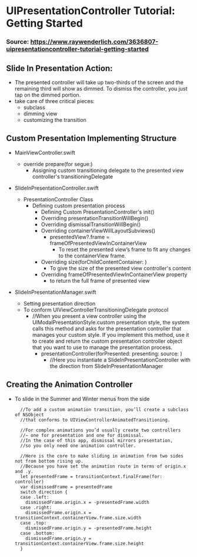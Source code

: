 # UIPresentationController Tutorial: Getting Started
### Source: https://www.raywenderlich.com/3636807-uipresentationcontroller-tutorial-getting-started

## Slide In Presentation Action:
- The presented controller will take up two-thirds of the screen and the remaining third will show as dimmed. To dismiss the controller, you just tap on the dimmed portion.
- take care of three critical pieces: 
    - subclass
    - dimming view 
    - customizing the transition

## Custom Presentation Implementing Structure
- MainViewController.swift
    - override prepare(for segue:) 
        - Assigning custom transitioning delegate to the presented view controller's transitioningDelegate

- SlideInPresentationController.swift
    - PresentationController Class
        - Defining custom presentation process
            - Defining Custom PresentationController's init()
            - Overriding presentationTransitionWillBegin() 
            - Overriding dismissalTransitionWillBegin()
            - Overriding containerViewWillLayoutSubviews()
                - presentedView?.frame = frameOfPresentedViewInContainerView
                    - To reset the presented view’s frame to fit any changes to the containerView frame.
            - Overriding size(forChildContentContainer: )
                - To give the size of the presented view controller's content
            - Overriding frameOfPresentedViewInContainerView property 
                - to return the full frame of presented view

- SlideInPresentationManager.swift
    - Setting presentation direction
    - To conform UIViewControllerTransitioningDelegate protocol
        - //When you present a view controller using the UIModalPresentationStyle.custom presentation style, the system calls this method and asks for the presentation controller that manages your custom style. If you implement this method, use it to create and return the custom presentation controller object that you want to use to manage the presentation process.
            - presentationController(forPresented: presenting: source: ) 
                - //Here you instantiate a SlideInPresentationController with the direction from SlideInPresentationManager

## Creating the Animation Controller
- To slide in the Summer and Winter menus from the side
            
        //To add a custom animation transition, you’ll create a subclass of NSObject 
        //that conforms to UIViewControllerAnimatedTransitioning.
        
        //For complex animations you’d usually create two controllers 
        //— one for presentation and one for dismissal. 
        //In the case of this app, dismissal mirrors presentation, 
        //so you only need one animation controller.

        //Here is the core to make sliding in animation from two sides not from bottom rising up.
        //Because you have set the animation route in terms of origin.x and .y.
        let presentedFrame = transitionContext.finalFrame(for: controller)
        var dismissedFrame = presentedFrame
        switch direction {
        case .left:
          dismissedFrame.origin.x = -presentedFrame.width
        case .right:
          dismissedFrame.origin.x = transitionContext.containerView.frame.size.width
        case .top:
          dismissedFrame.origin.y = -presentedFrame.height
        case .bottom:
          dismissedFrame.origin.y = transitionContext.containerView.frame.size.height
        }

